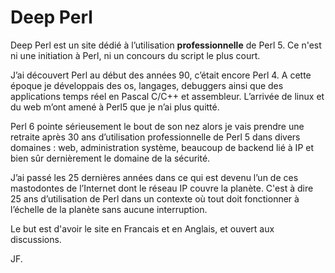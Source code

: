 # Deep Perl 
Deep Perl est un site dédié à l’utilisation **professionnelle** de Perl 5. Ce n'est ni une initiation à Perl, ni un concours du script le plus court.

J’ai découvert Perl au début des années 90, c’était encore  Perl 4. A cette époque je développais des os, langages, debuggers ainsi que des applications temps réel en Pascal C/C++ et assembleur. L’arrivée de linux et du web m’ont amené à Perl5 que je n’ai plus quitté.
 
Perl 6 pointe sérieusement le bout de son nez alors je vais prendre une retraite après 30 ans d’utilisation professionnelle de Perl 5 dans divers domaines : web, administration système, beaucoup de backend lié à IP et bien sûr dernièrement le domaine de la sécurité.

J’ai passé les 25 dernières années dans ce qui est devenu l’un de ces mastodontes de l’Internet dont le réseau IP couvre la planète. C'est à dire 25 ans d’utilisation de Perl dans un contexte où tout doit fonctionner à l’échelle de la planète sans aucune interruption.

Le but est d'avoir le site en Francais et en Anglais, et ouvert aux discussions.

JF.
